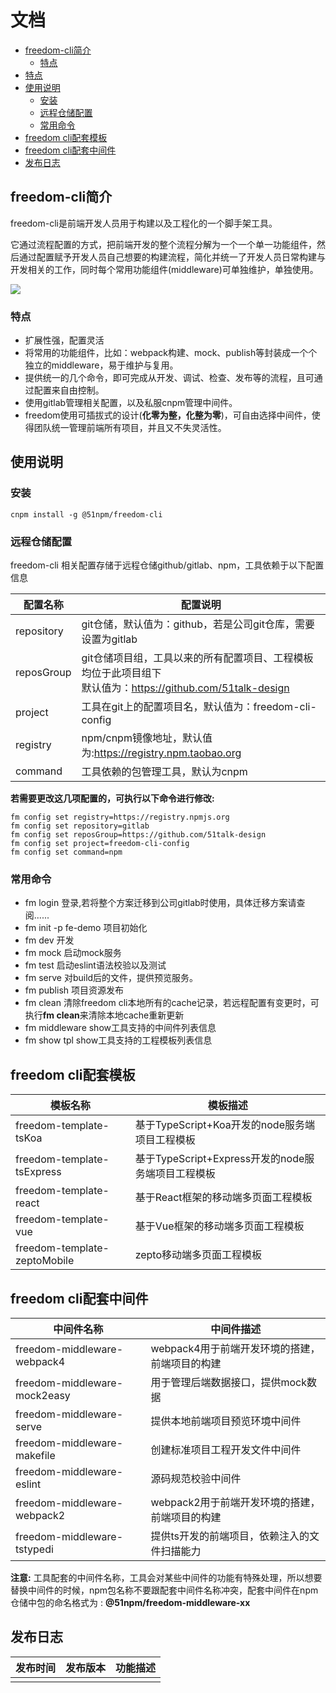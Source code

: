 # 文档

- [freedom-cli简介](#freedom-cli简介)
  * [特点](#特点)
- [特点](#特点)
- [使用说明](#使用说明)
  * [安装](#安装)
  * [远程仓储配置](#远程仓储配置)
  * [常用命令](#常用命令)
- [freedom cli配套模板](#freedom-cli配套模板)
- [freedom cli配套中间件](#freedom-cli配套中间件)
- [发布日志](#发布日志)

## freedom-cli简介

freedom-cli是前端开发人员用于构建以及工程化的一个脚手架工具。

它通过流程配置的方式，把前端开发的整个流程分解为一个一个单一功能组件，然后通过配置赋予开发人员自己想要的构建流程，简化并统一了开发人员日常构建与开发相关的工作，同时每个常用功能组件(middleware)可单独维护，单独使用。

![](//cdn.51talk.com/apollo/images/70edc9eaa47eea87ab8e042ef397cc50.jpg)

### 特点

- 扩展性强，配置灵活
- 将常用的功能组件，比如：webpack构建、mock、publish等封装成一个个独立的middleware，易于维护与复用。
- 提供统一的几个命令，即可完成从开发、调试、检查、发布等的流程，且可通过配置来自由控制。
- 使用gitlab管理相关配置，以及私服cnpm管理中间件。
- freedom使用可插拔式的设计(**化零为整，化整为零**)，可自由选择中间件，使得团队统一管理前端所有项目，并且又不失灵活性。

## 使用说明

### 安装

`cnpm install -g @51npm/freedom-cli`

### 远程仓储配置

freedom-cli 相关配置存储于远程仓储github/gitlab、npm，工具依赖于以下配置信息

| 配置名称   | 配置说明                                                     |
| ---------- | ------------------------------------------------------------ |
| repository | git仓储，默认值为：github，若是公司git仓库，需要设置为gitlab |
| reposGroup | git仓储项目组，工具以来的所有配置项目、工程模板均位于此项目组下<br/>默认值为：https://github.com/51talk-design |
| project    | 工具在git上的配置项目名，默认值为：freedom-cli-config        |
| registry   | npm/cnpm镜像地址，默认值为:https://registry.npm.taobao.org   |
| command    | 工具依赖的包管理工具，默认为cnpm                             |

**若需要更改这几项配置的，可执行以下命令进行修改:**

```
fm config set registry=https://registry.npmjs.org
fm config set repository=gitlab
fm config set reposGroup=https://github.com/51talk-design
fm config set project=freedom-cli-config
fm config set command=npm
```

### 常用命令

- fm login                      登录,若将整个方案迁移到公司gitlab时使用，具体迁移方案请查阅......
- fm init -p fe-demo    项目初始化
- fm dev                        开发
- fm mock                     启动mock服务
- fm test                        启动eslint语法校验以及测试
- fm serve                     对build后的文件，提供预览服务。
- fm publish                  项目资源发布
- fm clean                      清除freedom cli本地所有的cache记录，若远程配置有变更时，可执行**fm clean**来清除本地cache重新更新
- fm middleware          show工具支持的中间件列表信息
- fm show tpl                show工具支持的工程模板列表信息

## freedom cli配套模板

| 模板名称                     | 模板描述                                           |
| ---------------------------- | -------------------------------------------------- |
| freedom-template-tsKoa       | 基于TypeScript+Koa开发的node服务端项目工程模板     |
| freedom-template-tsExpress   | 基于TypeScript+Express开发的node服务端项目工程模板 |
| freedom-template-react       | 基于React框架的移动端多页面工程模板                |
| freedom-template-vue         | 基于Vue框架的移动端多页面工程模板                  |
| freedom-template-zeptoMobile | zepto移动端多页面工程模板                          |

## freedom cli配套中间件

| 中间件名称                   | 中间件描述                                     |
| ---------------------------- | ---------------------------------------------- |
| freedom-middleware-webpack4  | webpack4用于前端开发环境的搭建，前端项目的构建 |
| freedom-middleware-mock2easy | 用于管理后端数据接口，提供mock数据             |
| freedom-middleware-serve     | 提供本地前端项目预览环境中间件                 |
| freedom-middleware-makefile  | 创建标准项目工程开发文件中间件                 |
| freedom-middleware-eslint    | 源码规范校验中间件                             |
| freedom-middleware-webpack2  | webpack2用于前端开发环境的搭建，前端项目的构建 |
| freedom-middleware-tstypedi  | 提供ts开发的前端项目，依赖注入的文件扫描能力   |

**注意:** 工具配套的中间件名称，工具会对某些中间件的功能有特殊处理，所以想要替换中间件的时候，npm包名称不要跟配套中间件名称冲突，配套中间件在npm仓储中包的命名格式为 : **@51npm/freedom-middleware-xx**

## 发布日志

| 发布时间 | 发布版本 | 功能描述 |
| -------- | -------- | -------- |
|          |          |          |

